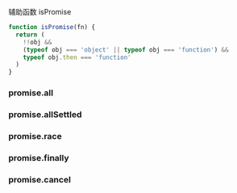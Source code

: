 辅助函数 isPromise

```javascript
function isPromise(fn) {
  return (
    !!obj &&
    (typeof obj === 'object' || typeof obj === 'function') &&
    typeof obj.then === 'function'
  )
}
```

### promise.all

### promise.allSettled

### promise.race

### promise.finally

### promise.cancel
